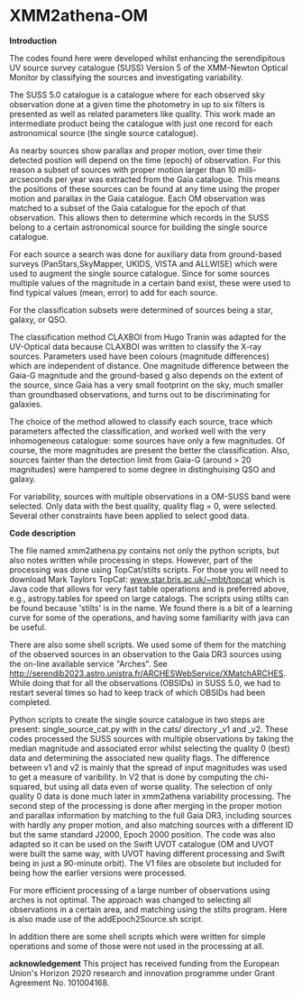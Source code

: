 # XMM2athena-OM

**Introduction**

The codes found here were developed whilst enhancing the serendipitous UV source survey catalogue (SUSS) Version 5 of the XMM-Newton Optical Monitor by classifying the sources and investigating variability.  

The SUSS 5.0 catalogue is a catalogue where for each observed sky observation done at a given time the photometry in up to six filters is presented as well as related parameters like quality. This work made an intermediate product being the catalogue with just one record for each astronomical source (the single source catalogue). 

As nearby sources show parallax and proper motion, over time their detected postion will depend on the time (epoch) of observation. For this reason a subset of sources with proper motion larger than 10 milli-arcseconds per year was extracted from the Gaia catalogue. This means the positions of these sources can be found at any time using the proper motion and parallax in the Gaia catalogue. Each OM observation was matched to a subset of the Gaia catalogue for the epoch of that observation. This allows then to determine which records in the SUSS belong to a certain astronomical source for building the single source catalogue.

For each source a search was done for auxiliary data from ground-based surveys (PanStars,SkyMapper, UKIDS, VISTA and ALLWISE) which were used to augment the single source catalogue. Since for some sources multiple values of the magnitude in a certain band exist, these were used to find typical values (mean, error) to add for each source. 

For the classification subsets were determined of sources being a star, galaxy, or QSO. 

The classification method CLAXBOI from Hugo Tranin was adapted for the UV-Optical data because CLAXBOI was written to classify the X-ray sources. Parameters used have been colours (magnitude differences) which are independent of distance. One magnitude difference between the Gaia-G magnitude and the ground-based g also depends on the extent of the source, since Gaia has a very small footprint on the sky, much smaller than groundbased observations, and turns out to be discriminating for galaxies. 

The choice of the method allowed to classify each source, trace which parameters affected the classification, and worked well with the very inhomogeneous catalogue: some sources have only a few magnitudes. Of course, the more magnitudes are present the better the classification. Also, sources fainter than the detection limit from Gaia-G (around > 20 magnitudes) were hampered to some degree in distinghuising QSO and galaxy. 

For variability, sources with multiple observations in a OM-SUSS band were selected. Only data with the best quality, quality flag = 0, were selected. Several other constraints have been applied to select good data.

**Code description**

The file named xmm2athena.py contains not only the python scripts, but also notes written while processing in steps. However, part of the processing was done using TopCat/stilts scripts. For those you will need to download Mark Taylors TopCat: www.star.bris.ac.uk/~mbt/topcat which is Java code that allows for very fast table operations and is preferred above, e.g., astropy.tables for speed on large catalogs. The scripts using stilts can be found because 'stilts' is in the name.  We found there is a bit of a learning curve for some of the operations, and having some familiarity with java can be useful. 

There are also some shell scripts. We used some of them for the matching of the observed sources in an observation to the Gaia DR3 sources using the on-line available service "Arches". See http://serendib2023.astro.unistra.fr/ARCHESWebService/XMatchARCHES.  While doing that for all the observations (OBSIDs) in SUSS 5.0, we had to restart several times so had to keep track of which OBSIDs had been completed. 

Python scripts to create the single source catalogue in two steps are present: single_source_cat.py with in the cats/ directory _v1 and _v2. These codes processed the SUSS sources with multiple observations by taking the median magnitude and associated error whilst selecting the quality 0 (best) data and determining the associated new quality flags.  The difference between v1 and v2 is mainly that the spread of input magnitudes was used to get a measure of varibility. In V2 that is done by computing the chi-squared, but using all data even of worse quality. The selection of only quality 0 data is done much later in xmm2athena variability processing. 
The second step of the processing is done after merging in the proper motion and parallax information by matching to the full Gaia DR3, including sources with hardly any proper motion, and also matching sources with a different ID but the same standard J2000, Epoch 2000 position. The code was also adapted so it can be used on the Swift UVOT catalogue (OM and UVOT were built the same way, with UVOT having different processing and Swift being in just a 90-minute orbit). The V1 files are obsolete but included for being how the earlier versions were processed. 

For more efficient processing of a large number of observations using arches is not optimal. The approach was changed to selecting all observations in a certain area, and matching using the stilts program. Here is also made use of the addEpoch2Source.sh script. 

In addition there are some shell scripts which were written for simple operations and some of those were not used in the processing at all.

**acknowledgement**
This project has received funding from the European Union's Horizon 2020 research and innovation programme under Grant Agreement No. 101004168. 



